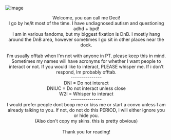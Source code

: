 ![image](https://github.com/INDIGNANCY/INDIGNANCY/assets/175076888/d8c9836d-ab21-468b-bdd2-097c7d4ca07e)
<p align="center"> Welcome, you can call me Deci! <br />
I go by he/it most of the time. I have undiagnosed autism and questioning adhd + bpd! <br />
I am in various fandoms, but my biggest fixation is DnB. I mostly hang around the DnB area, however sometimes I go sit in other places near the dock. <br />
  <br />
I'm usually offtab when I'm not with anyone in PT. please keep this in mind. <br />
Sometimes my names will have acronyms for whether I want people to interact or not. If you would like to interact, PLEASE whisper me. If i don't respond, Im probably offtab. <br />
  --------------- <br />
DNI = Do not interact <br />
DNIUC = Do not interact unless close <br />
W2I = Whisper to interact <br />
  --------------- <br />
I would prefer people dont boop me or kiss me or start a convo unless I am already talking to you. If not, do not do this PERIOD, i  will either ignore you or hide you. <br />
(Also don't copy my skins. this is pretty obvious) <br />
<br />
Thank you for reading!
